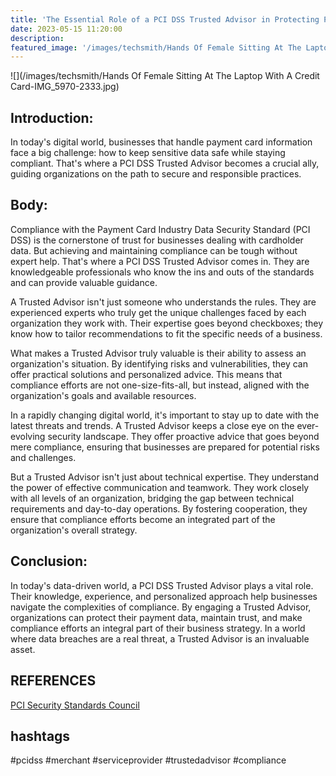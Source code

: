 ```yaml
---
title: 'The Essential Role of a PCI DSS Trusted Advisor in Protecting Payment Data'
date: 2023-05-15 11:20:00
description: 
featured_image: '/images/techsmith/Hands Of Female Sitting At The Laptop With A Credit Card-IMG_5970-2333.jpg'
---
```


![](/images/techsmith/Hands Of Female Sitting At The Laptop With A Credit Card-IMG_5970-2333.jpg)

## Introduction:
In today's digital world, businesses that handle payment card information face a big challenge: how to keep sensitive data safe while staying compliant. That's where a PCI DSS Trusted Advisor becomes a crucial ally, guiding organizations on the path to secure and responsible practices.

## Body:
Compliance with the Payment Card Industry Data Security Standard (PCI DSS) is the cornerstone of trust for businesses dealing with cardholder data. But achieving and maintaining compliance can be tough without expert help. That's where a PCI DSS Trusted Advisor comes in. They are knowledgeable professionals who know the ins and outs of the standards and can provide valuable guidance.

A Trusted Advisor isn't just someone who understands the rules. They are experienced experts who truly get the unique challenges faced by each organization they work with. Their expertise goes beyond checkboxes; they know how to tailor recommendations to fit the specific needs of a business.

What makes a Trusted Advisor truly valuable is their ability to assess an organization's situation. By identifying risks and vulnerabilities, they can offer practical solutions and personalized advice. This means that compliance efforts are not one-size-fits-all, but instead, aligned with the organization's goals and available resources.

In a rapidly changing digital world, it's important to stay up to date with the latest threats and trends. A Trusted Advisor keeps a close eye on the ever-evolving security landscape. They offer proactive advice that goes beyond mere compliance, ensuring that businesses are prepared for potential risks and challenges.

But a Trusted Advisor isn't just about technical expertise. They understand the power of effective communication and teamwork. They work closely with all levels of an organization, bridging the gap between technical requirements and day-to-day operations. By fostering cooperation, they ensure that compliance efforts become an integrated part of the organization's overall strategy.

## Conclusion:
In today's data-driven world, a PCI DSS Trusted Advisor plays a vital role. Their knowledge, experience, and personalized approach help businesses navigate the complexities of compliance. By engaging a Trusted Advisor, organizations can protect their payment data, maintain trust, and make compliance efforts an integral part of their business strategy. In a world where data breaches are a real threat, a Trusted Advisor is an invaluable asset.

## REFERENCES
[PCI Security Standards Council](https://www.pcisecuritystandards.org/)

## hashtags
#pcidss #merchant #serviceprovider #trustedadvisor #compliance
